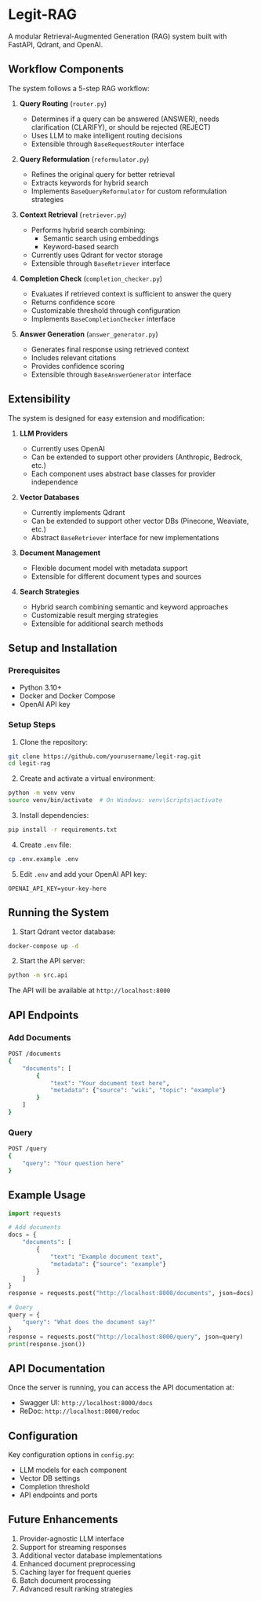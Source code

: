 # Legit-RAG

A modular Retrieval-Augmented Generation (RAG) system built with FastAPI, Qdrant, and OpenAI.

## Workflow Components

The system follows a 5-step RAG workflow:

1. **Query Routing** (`router.py`)
   - Determines if a query can be answered (ANSWER), needs clarification (CLARIFY), or should be rejected (REJECT)
   - Uses LLM to make intelligent routing decisions
   - Extensible through `BaseRequestRouter` interface

2. **Query Reformulation** (`reformulator.py`)
   - Refines the original query for better retrieval
   - Extracts keywords for hybrid search
   - Implements `BaseQueryReformulator` for custom reformulation strategies

3. **Context Retrieval** (`retriever.py`)
   - Performs hybrid search combining:
     - Semantic search using embeddings
     - Keyword-based search
   - Currently uses Qdrant for vector storage
   - Extensible through `BaseRetriever` interface

4. **Completion Check** (`completion_checker.py`)
   - Evaluates if retrieved context is sufficient to answer the query
   - Returns confidence score
   - Customizable threshold through configuration
   - Implements `BaseCompletionChecker` interface

5. **Answer Generation** (`answer_generator.py`)
   - Generates final response using retrieved context
   - Includes relevant citations
   - Provides confidence scoring
   - Extensible through `BaseAnswerGenerator` interface

## Extensibility

The system is designed for easy extension and modification:

1. **LLM Providers**
   - Currently uses OpenAI
   - Can be extended to support other providers (Anthropic, Bedrock, etc.)
   - Each component uses abstract base classes for provider independence

2. **Vector Databases**
   - Currently implements Qdrant
   - Can be extended to support other vector DBs (Pinecone, Weaviate, etc.)
   - Abstract `BaseRetriever` interface for new implementations

3. **Document Management**
   - Flexible document model with metadata support
   - Extensible for different document types and sources

4. **Search Strategies**
   - Hybrid search combining semantic and keyword approaches
   - Customizable result merging strategies
   - Extensible for additional search methods

## Setup and Installation

### Prerequisites

- Python 3.10+
- Docker and Docker Compose
- OpenAI API key

### Setup Steps

1. Clone the repository:

```bash
git clone https://github.com/yourusername/legit-rag.git
cd legit-rag
```

2. Create and activate a virtual environment:
```bash
python -m venv venv
source venv/bin/activate  # On Windows: venv\Scripts\activate
```

3. Install dependencies:
```bash
pip install -r requirements.txt
```

4. Create `.env` file:
```bash
cp .env.example .env
```

5. Edit `.env` and add your OpenAI API key:
```
OPENAI_API_KEY=your-key-here
```

## Running the System

1. Start Qdrant vector database:
```bash
docker-compose up -d
```

2. Start the API server:
```bash
python -m src.api
```

The API will be available at `http://localhost:8000`

## API Endpoints

### Add Documents
```bash
POST /documents
{
    "documents": [
        {
            "text": "Your document text here",
            "metadata": {"source": "wiki", "topic": "example"}
        }
    ]
}
```

### Query
```bash
POST /query
{
    "query": "Your question here"
}
```

## Example Usage

```python
import requests

# Add documents
docs = {
    "documents": [
        {
            "text": "Example document text",
            "metadata": {"source": "example"}
        }
    ]
}
response = requests.post("http://localhost:8000/documents", json=docs)

# Query
query = {
    "query": "What does the document say?"
}
response = requests.post("http://localhost:8000/query", json=query)
print(response.json())
```

## API Documentation

Once the server is running, you can access the API documentation at:
- Swagger UI: `http://localhost:8000/docs`
- ReDoc: `http://localhost:8000/redoc`

## Configuration

Key configuration options in `config.py`:
- LLM models for each component
- Vector DB settings
- Completion threshold
- API endpoints and ports

## Future Enhancements

1. Provider-agnostic LLM interface
2. Support for streaming responses
3. Additional vector database implementations
4. Enhanced document preprocessing
5. Caching layer for frequent queries
6. Batch document processing
7. Advanced result ranking strategies

